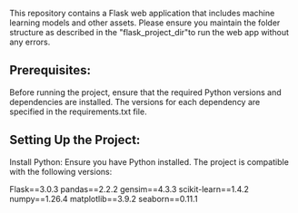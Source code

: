
This repository contains a Flask web application that includes machine learning models and other assets. Please ensure you maintain the folder structure as described in the "flask_project_dir"to run the web app without any errors.

Prerequisites:
--------------
Before running the project, ensure that the required Python versions and dependencies are installed. The versions for each dependency are specified in the requirements.txt file.

Setting Up the Project:
------------------------
Install Python:
   Ensure you have Python installed. The project is compatible with the following versions:
   
  Flask==3.0.3
  pandas==2.2.2
  gensim==4.3.3
  scikit-learn==1.4.2
  numpy==1.26.4
  matplotlib==3.9.2
  seaborn==0.11.1
